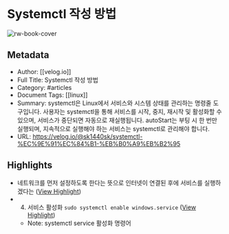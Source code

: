 # Systemctl 작성 방법

![rw-book-cover](https://images.velog.io/velog.png)

## Metadata
- Author: [[velog.io]]
- Full Title: Systemctl 작성 방법
- Category: #articles
- Document Tags: [[linux]] 
- Summary: systemctl은 Linux에서 서비스와 시스템 상태를 관리하는 명령줄 도구입니다. 사용자는 systemctl을 통해 서비스를 시작, 중지, 재시작 및 활성화할 수 있으며, 서비스가 중단되면 자동으로 재실행됩니다. autoStart는 부팅 시 한 번만 실행되며, 지속적으로 실행해야 하는 서비스는 systemctl로 관리해야 합니다.
- URL: https://velog.io/@sk1440sk/systemctl-%EC%9E%91%EC%84%B1-%EB%B0%A9%EB%B2%95

## Highlights
- 네트워크를 먼저 설정하도록 한다는 뜻으로 인터넷이 연결된 후에 서비스를 실행하겠다는 ([View Highlight](https://read.readwise.io/read/01j463232v26ea6yanzkb6zkyn))
- 4. 서비스 활성화
  `sudo systemctl enable windows.service` ([View Highlight](https://read.readwise.io/read/01j4gf29pc4t00j8svtx5bsw39))
    - Note: systemctl service 활성화 명령어
